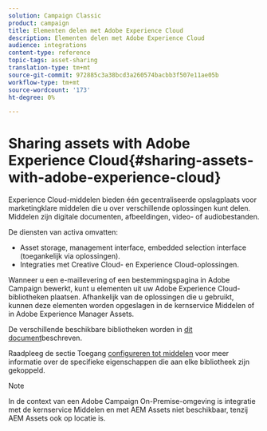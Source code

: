 ```yaml
---
solution: Campaign Classic
product: campaign
title: Elementen delen met Adobe Experience Cloud
description: Elementen delen met Adobe Experience Cloud
audience: integrations
content-type: reference
topic-tags: asset-sharing
translation-type: tm+mt
source-git-commit: 972885c3a38bcd3a260574bacbb3f507e11ae05b
workflow-type: tm+mt
source-wordcount: '173'
ht-degree: 0%

---
```



# Sharing assets with Adobe Experience Cloud{#sharing-assets-with-adobe-experience-cloud}

Experience Cloud-middelen bieden één gecentraliseerde opslagplaats voor marketingklare middelen die u over verschillende oplossingen kunt delen. Middelen zijn digitale documenten, afbeeldingen, video- of audiobestanden.

De diensten van activa omvatten:

* Asset storage, management interface, embedded selection interface (toegankelijk via oplossingen).
* Integraties met Creative Cloud- en Experience Cloud-oplossingen.

Wanneer u een e-maillevering of een bestemmingspagina in Adobe Campaign bewerkt, kunt u elementen uit uw Adobe Experience Cloud-bibliotheken plaatsen. Afhankelijk van de oplossingen die u gebruikt, kunnen deze elementen worden opgeslagen in de kernservice Middelen of in Adobe Experience Manager Assets.

De verschillende beschikbare bibliotheken worden in [dit document](https://docs.adobe.com/content/help/en/core-services/interface/assets/experience-cloud-assets.html)beschreven.

Raadpleeg de sectie Toegang [configureren tot middelen](../../integrations/using/configuring-access-to-assets.md) voor meer informatie over de specifieke eigenschappen die aan elke bibliotheek zijn gekoppeld.

>[!NOTE]
>
>In de context van een Adobe Campaign On-Premise-omgeving is integratie met de kernservice Middelen en met AEM Assets niet beschikbaar, tenzij AEM Assets ook op locatie is.

